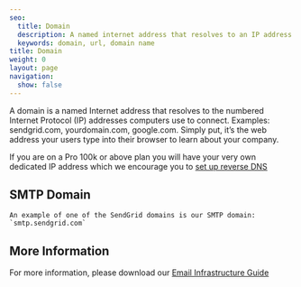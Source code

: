 ```yaml
---
seo:
  title: Domain
  description: A named internet address that resolves to an IP address
  keywords: domain, url, domain name
title: Domain
weight: 0
layout: page
navigation:
  show: false
---
```


A domain is a named Internet address that resolves to the numbered Internet Protocol (IP) addresses computers use to connect. Examples: sendgrid.com, yourdomain.com, google.com. Simply put, it’s the web address your users type into their browser to learn about your company.

If you are on a Pro 100k or above plan you will have your very own dedicated IP address which we encourage you to [set up reverse DNS]({{root_url}}/help-support/sending-email/how-to-set-up-reverse-dns/)

## 	SMTP Domain
 	An example of one of the SendGrid domains is our SMTP domain: `smtp.sendgrid.com`

## 	More Information
 	
For more information, please download our [Email Infrastructure Guide](http://resources.sendgrid.com/email-infrastructure-guide/?mc=SendGrid%20Documentation)

